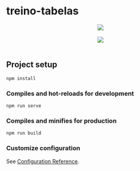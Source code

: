 # treino-tabelas

<div align="center">
<img src="https://github.com/henriquesouzo/treino-tabelas/blob/main/src/assets/Tabela1.jpg" />
</div> <br>

<div align="center">
<img src="https://github.com/henriquesouzo/treino-tabelas/blob/main/src/assets/Tabela%202.jpg" />
</div> <br>

## Project setup
```
npm install
```

### Compiles and hot-reloads for development
```
npm run serve
```

### Compiles and minifies for production
```
npm run build
```

### Customize configuration
See [Configuration Reference](https://cli.vuejs.org/config/).
